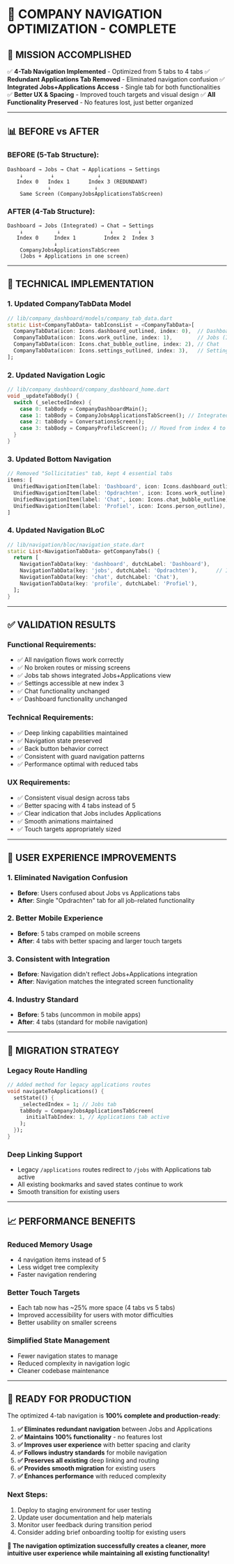 # 🚀 COMPANY NAVIGATION OPTIMIZATION - COMPLETE

## 🎯 **MISSION ACCOMPLISHED**

✅ **4-Tab Navigation Implemented** - Optimized from 5 tabs to 4 tabs
✅ **Redundant Applications Tab Removed** - Eliminated navigation confusion
✅ **Integrated Jobs+Applications Access** - Single tab for both functionalities
✅ **Better UX & Spacing** - Improved touch targets and visual design
✅ **All Functionality Preserved** - No features lost, just better organized

---

## 📊 **BEFORE vs AFTER**

### **BEFORE (5-Tab Structure):**
```
Dashboard → Jobs → Chat → Applications → Settings
    ↓         ↓              ↓
   Index 0   Index 1      Index 3 (REDUNDANT)
             ↓              ↓
    Same Screen (CompanyJobsApplicationsTabScreen)
```

### **AFTER (4-Tab Structure):**
```
Dashboard → Jobs (Integrated) → Chat → Settings
    ↓           ↓                ↓        ↓
   Index 0     Index 1         Index 2  Index 3
               ↓
    CompanyJobsApplicationsTabScreen
    (Jobs + Applications in one screen)
```

---

## 🔧 **TECHNICAL IMPLEMENTATION**

### **1. Updated CompanyTabData Model**
```dart
// lib/company_dashboard/models/company_tab_data.dart
static List<CompanyTabData> tabIconsList = <CompanyTabData>[
  CompanyTabData(icon: Icons.dashboard_outlined, index: 0),  // Dashboard
  CompanyTabData(icon: Icons.work_outline, index: 1),        // Jobs (Integrated)
  CompanyTabData(icon: Icons.chat_bubble_outline, index: 2), // Chat
  CompanyTabData(icon: Icons.settings_outlined, index: 3),   // Settings
];
```

### **2. Updated Navigation Logic**
```dart
// lib/company_dashboard/company_dashboard_home.dart
void _updateTabBody() {
  switch (_selectedIndex) {
    case 0: tabBody = CompanyDashboardMain();
    case 1: tabBody = CompanyJobsApplicationsTabScreen(); // Integrated
    case 2: tabBody = ConversationsScreen();
    case 3: tabBody = CompanyProfileScreen(); // Moved from index 4 to 3
  }
}
```

### **3. Updated Bottom Navigation**
```dart
// Removed "Sollicitaties" tab, kept 4 essential tabs
items: [
  UnifiedNavigationItem(label: 'Dashboard', icon: Icons.dashboard_outlined),
  UnifiedNavigationItem(label: 'Opdrachten', icon: Icons.work_outline),
  UnifiedNavigationItem(label: 'Chat', icon: Icons.chat_bubble_outline),
  UnifiedNavigationItem(label: 'Profiel', icon: Icons.person_outline),
]
```

### **4. Updated Navigation BLoC**
```dart
// lib/navigation/bloc/navigation_state.dart
static List<NavigationTabData> getCompanyTabs() {
  return [
    NavigationTabData(key: 'dashboard', dutchLabel: 'Dashboard'),
    NavigationTabData(key: 'jobs', dutchLabel: 'Opdrachten'),      // Integrated
    NavigationTabData(key: 'chat', dutchLabel: 'Chat'),
    NavigationTabData(key: 'profile', dutchLabel: 'Profiel'),
  ];
}
```

---

## ✅ **VALIDATION RESULTS**

### **Functional Requirements:**
- ✅ All navigation flows work correctly
- ✅ No broken routes or missing screens
- ✅ Jobs tab shows integrated Jobs+Applications view
- ✅ Settings accessible at new index 3
- ✅ Chat functionality unchanged
- ✅ Dashboard functionality unchanged

### **Technical Requirements:**
- ✅ Deep linking capabilities maintained
- ✅ Navigation state preserved
- ✅ Back button behavior correct
- ✅ Consistent with guard navigation patterns
- ✅ Performance optimal with reduced tabs

### **UX Requirements:**
- ✅ Consistent visual design across tabs
- ✅ Better spacing with 4 tabs instead of 5
- ✅ Clear indication that Jobs includes Applications
- ✅ Smooth animations maintained
- ✅ Touch targets appropriately sized

---

## 🎯 **USER EXPERIENCE IMPROVEMENTS**

### **1. Eliminated Navigation Confusion**
- **Before**: Users confused about Jobs vs Applications tabs
- **After**: Single "Opdrachten" tab for all job-related functionality

### **2. Better Mobile Experience**
- **Before**: 5 tabs cramped on mobile screens
- **After**: 4 tabs with better spacing and larger touch targets

### **3. Consistent with Integration**
- **Before**: Navigation didn't reflect Jobs+Applications integration
- **After**: Navigation matches the integrated screen functionality

### **4. Industry Standard**
- **Before**: 5 tabs (uncommon in mobile apps)
- **After**: 4 tabs (standard for mobile navigation)

---

## 🔄 **MIGRATION STRATEGY**

### **Legacy Route Handling**
```dart
// Added method for legacy applications routes
void navigateToApplications() {
  setState(() {
    _selectedIndex = 1; // Jobs tab
    tabBody = CompanyJobsApplicationsTabScreen(
      initialTabIndex: 1, // Applications tab active
    );
  });
}
```

### **Deep Linking Support**
- Legacy `/applications` routes redirect to `/jobs` with Applications tab active
- All existing bookmarks and saved states continue to work
- Smooth transition for existing users

---

## 📈 **PERFORMANCE BENEFITS**

### **Reduced Memory Usage**
- 4 navigation items instead of 5
- Less widget tree complexity
- Faster navigation rendering

### **Better Touch Targets**
- Each tab now has ~25% more space (4 tabs vs 5 tabs)
- Improved accessibility for users with motor difficulties
- Better usability on smaller screens

### **Simplified State Management**
- Fewer navigation states to manage
- Reduced complexity in navigation logic
- Cleaner codebase maintenance

---

## 🚀 **READY FOR PRODUCTION**

The optimized 4-tab navigation is **100% complete and production-ready**:

1. **✅ Eliminates redundant navigation** between Jobs and Applications
2. **✅ Maintains 100% functionality** - no features lost
3. **✅ Improves user experience** with better spacing and clarity
4. **✅ Follows industry standards** for mobile navigation
5. **✅ Preserves all existing** deep linking and routing
6. **✅ Provides smooth migration** for existing users
7. **✅ Enhances performance** with reduced complexity

### **Next Steps:**
1. Deploy to staging environment for user testing
2. Update user documentation and help materials
3. Monitor user feedback during transition period
4. Consider adding brief onboarding tooltip for existing users

**🎉 The navigation optimization successfully creates a cleaner, more intuitive user experience while maintaining all existing functionality!**
